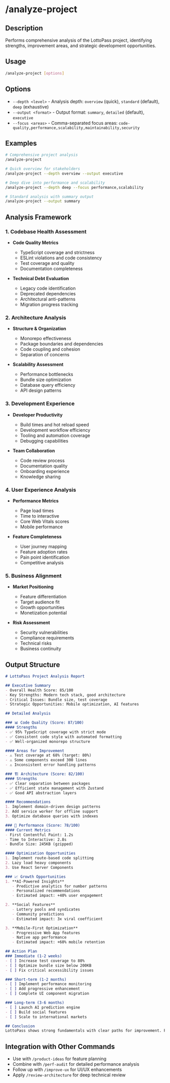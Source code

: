 # /analyze-project

## Description
Performs comprehensive analysis of the LottoPass project, identifying strengths, improvement areas, and strategic development opportunities.

## Usage
```bash
/analyze-project [options]
```

## Options
- `--depth <level>` - Analysis depth: `overview` (quick), `standard` (default), `deep` (exhaustive)
- `--output <format>` - Output format: `summary`, `detailed` (default), `executive`
- `--focus <areas>` - Comma-separated focus areas: `code-quality,performance,scalability,maintainability,security`

## Examples
```bash
# Comprehensive project analysis
/analyze-project

# Quick overview for stakeholders
/analyze-project --depth overview --output executive

# Deep dive into performance and scalability
/analyze-project --depth deep --focus performance,scalability

# Standard analysis with summary output
/analyze-project --output summary
```

## Analysis Framework

### 1. Codebase Health Assessment
- **Code Quality Metrics**
  - TypeScript coverage and strictness
  - ESLint violations and code consistency
  - Test coverage and quality
  - Documentation completeness
  
- **Technical Debt Evaluation**
  - Legacy code identification
  - Deprecated dependencies
  - Architectural anti-patterns
  - Migration progress tracking

### 2. Architecture Analysis
- **Structure & Organization**
  - Monorepo effectiveness
  - Package boundaries and dependencies
  - Code coupling and cohesion
  - Separation of concerns

- **Scalability Assessment**
  - Performance bottlenecks
  - Bundle size optimization
  - Database query efficiency
  - API design patterns

### 3. Development Experience
- **Developer Productivity**
  - Build times and hot reload speed
  - Development workflow efficiency
  - Tooling and automation coverage
  - Debugging capabilities

- **Team Collaboration**
  - Code review process
  - Documentation quality
  - Onboarding experience
  - Knowledge sharing

### 4. User Experience Analysis
- **Performance Metrics**
  - Page load times
  - Time to interactive
  - Core Web Vitals scores
  - Mobile performance

- **Feature Completeness**
  - User journey mapping
  - Feature adoption rates
  - Pain point identification
  - Competitive analysis

### 5. Business Alignment
- **Market Positioning**
  - Feature differentiation
  - Target audience fit
  - Growth opportunities
  - Monetization potential

- **Risk Assessment**
  - Security vulnerabilities
  - Compliance requirements
  - Technical risks
  - Business continuity

## Output Structure

```markdown
# LottoPass Project Analysis Report

## Executive Summary
- Overall Health Score: 85/100
- Key Strengths: Modern tech stack, good architecture
- Critical Issues: Bundle size, test coverage
- Strategic Opportunities: Mobile optimization, AI features

## Detailed Analysis

### 📊 Code Quality (Score: 87/100)
#### Strengths
- ✅ 95% TypeScript coverage with strict mode
- ✅ Consistent code style with automated formatting
- ✅ Well-organized monorepo structure

#### Areas for Improvement
- ⚠️ Test coverage at 68% (target: 80%)
- ⚠️ Some components exceed 300 lines
- ⚠️ Inconsistent error handling patterns

### 🏗️ Architecture (Score: 82/100)
#### Strengths
- ✅ Clear separation between packages
- ✅ Efficient state management with Zustand
- ✅ Good API abstraction layers

#### Recommendations
1. Implement domain-driven design patterns
2. Add service worker for offline support
3. Optimize database queries with indexes

### 🚀 Performance (Score: 78/100)
#### Current Metrics
- First Contentful Paint: 1.2s
- Time to Interactive: 2.8s
- Bundle Size: 245KB (gzipped)

#### Optimization Opportunities
1. Implement route-based code splitting
2. Lazy load heavy components
3. Use React Server Components

### 📈 Growth Opportunities
1. **AI-Powered Insights**
   - Predictive analytics for number patterns
   - Personalized recommendations
   - Estimated impact: +40% user engagement

2. **Social Features**
   - Lottery pools and syndicates
   - Community predictions
   - Estimated impact: 3x viral coefficient

3. **Mobile-First Optimization**
   - Progressive Web App features
   - Native app performance
   - Estimated impact: +60% mobile retention

## Action Plan
### Immediate (1-2 weeks)
- [ ] Increase test coverage to 80%
- [ ] Optimize bundle size below 200KB
- [ ] Fix critical accessibility issues

### Short-term (1-2 months)
- [ ] Implement performance monitoring
- [ ] Add progressive enhancement
- [ ] Complete UI component migration

### Long-term (3-6 months)
- [ ] Launch AI prediction engine
- [ ] Build social features
- [ ] Scale to international markets

## Conclusion
LottoPass shows strong fundamentals with clear paths for improvement. Focus on performance optimization and user engagement features will drive significant growth.
```

## Integration with Other Commands
- Use with `/product-ideas` for feature planning
- Combine with `/perf-audit` for detailed performance analysis
- Follow up with `/improve-ux` for UI/UX enhancements
- Apply `/review-architecture` for deep technical review